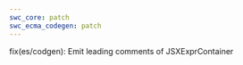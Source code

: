 ```yaml
---
swc_core: patch
swc_ecma_codegen: patch
---
```


fix(es/codgen): Emit leading comments of JSXExprContainer
